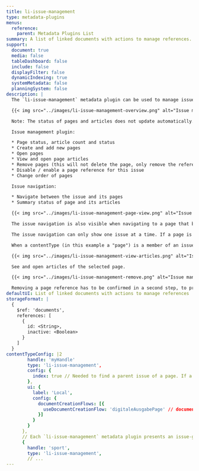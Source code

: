 ```yaml
---
title: li-issue-management
type: metadata-plugins
menus:
  reference:
    parent: Metadata Plugins List
summary: A list of linked documents with actions to manage references.
support:
  document: true
  media: false
  tableDashboard: false
  include: false
  displayFilter: false
  dynamicIndexing: true
  systemMetadata: false
  planningSystem: false
description: |
  The `li-issue-management` metadata plugin can be used to manage issues (a data-record with references to pages).

  {{< img src="../images/li-issue-management-overview.png" alt="Issue management overview" >}}

  Note: The status of pages and articles does not update automatically. Please refresh the page to get an up-to-date overview.

  Issue management plugin:

  * Page status, article count and status
  * Create and add new pages
  * Open pages
  * View and open page articles
  * Remove pages (this will not delete the page, only remove the reference from this issue)
  * Disable / enable a page reference for this issue
  * Change order of pages

  Issue navigation:

  * Navigate between the issue and its pages
  * Summary status of page and its articles

  {{< img src="../images/li-issue-management-page-view.png" alt="Issue management page view" >}}

  The issue navigation is also visible when navigating to a page that belongs to an issue.

  The issue navigation can only show one issue at a time. If a page is connected to two issues then only the first issue will be shown in the issue navigation.

  When a contentType (in this example a "page") is a member of an issue, then then all the "Un-/Publish" buttons in the publish control will be named "Release/Withdraw". See Project Config below.

  {{< img src="../images/li-issue-management-view-articles.png" alt="Issue management view articles" >}}

  See and open articles of the selected page.

  {{< img src="../images/li-issue-management-remove.png" alt="Issue management remove page" >}}

  Removing a page reference has to be confirmed in a second step, to prevent accidental removal.
defaultUI: List of linked documents with actions to manage references
storageFormat: |
  {
    $ref: 'documents',
    references: [
      {
        id: <String>,
        inactive: <Boolean>
      }
    ]
  }
contentTypeConfig: |2
        handle: 'myHandle'
        type: 'li-issue-management',
        config: {
          index: true // Needed to find a parent issue of a page. If a parent issue is found for a page, then the page will be shown with an issue navigation on top.
        },
        ui: {
          label: 'Local',
          config: {
            documentCreationFlows: [{
              useDocumentCreationFlow: 'digitaleAusgabePage' // document creation flow function to call, when the "add page" button is clicked - see https://docs.livingdocs.io/guides/editor/document-creation-flow/#goal
            }]
          }
        }
      },
      // Each `li-issue-management` metadata plugin presents an issue-group inside an issue.
      {
        handle: 'sport',
        type: 'li-issue-management',
        // ...
---
```

